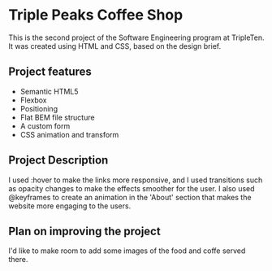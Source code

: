 # Triple Peaks Coffee Shop

This is the second project of the Software Engineering program at TripleTen. It was created using HTML and CSS, based on the design brief.

## Project features

- Semantic HTML5
- Flexbox
- Positioning
- Flat BEM file structure
- A custom form
- CSS animation and transform

## Project Description

I used :hover to make the links more responsive, and I used transitions such as opacity changes to make the effects smoother for the user. I also used @keyframes to create an animation in the 'About' section that makes the website more engaging to the users.

## Plan on improving the project

I'd like to make room to add some images of the food and coffe served there.
